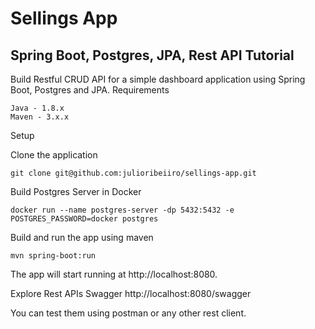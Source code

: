 # Sellings App
## Spring Boot, Postgres, JPA, Rest API Tutorial

Build Restful CRUD API for a simple dashboard application using Spring Boot, Postgres and JPA.
Requirements

    Java - 1.8.x
    Maven - 3.x.x

Setup

Clone the application

    git clone git@github.com:julioribeiiro/sellings-app.git

Build Postgres Server in Docker

    docker run --name postgres-server -dp 5432:5432 -e POSTGRES_PASSWORD=docker postgres

Build and run the app using maven

    mvn spring-boot:run

The app will start running at http://localhost:8080.

Explore Rest APIs Swagger
http://localhost:8080/swagger

You can test them using postman or any other rest client.
